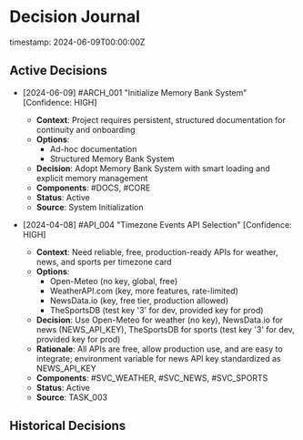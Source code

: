 # Decision Journal

timestamp: 2024-06-09T00:00:00Z

## Active Decisions
- [2024-06-09] #ARCH_001 "Initialize Memory Bank System" [Confidence: HIGH]
  - **Context**: Project requires persistent, structured documentation for continuity and onboarding
  - **Options**: 
    - Ad-hoc documentation
    - Structured Memory Bank System
  - **Decision**: Adopt Memory Bank System with smart loading and explicit memory management
  - **Components**: #DOCS, #CORE
  - **Status**: Active
  - **Source**: System Initialization

- [2024-04-08] #API_004 "Timezone Events API Selection" [Confidence: HIGH]
  - **Context**: Need reliable, free, production-ready APIs for weather, news, and sports per timezone card
  - **Options**:
    - Open-Meteo (no key, global, free)
    - WeatherAPI.com (key, more features, rate-limited)
    - NewsData.io (key, free tier, production allowed)
    - TheSportsDB (test key '3' for dev, provided key for prod)
  - **Decision**: Use Open-Meteo for weather (no key), NewsData.io for news (NEWS_API_KEY), TheSportsDB for sports (test key '3' for dev, provided key for prod)
  - **Rationale**: All APIs are free, allow production use, and are easy to integrate; environment variable for news API key standardized as NEWS_API_KEY
  - **Components**: #SVC_WEATHER, #SVC_NEWS, #SVC_SPORTS
  - **Status**: Active
  - **Source**: TASK_003

## Historical Decisions 